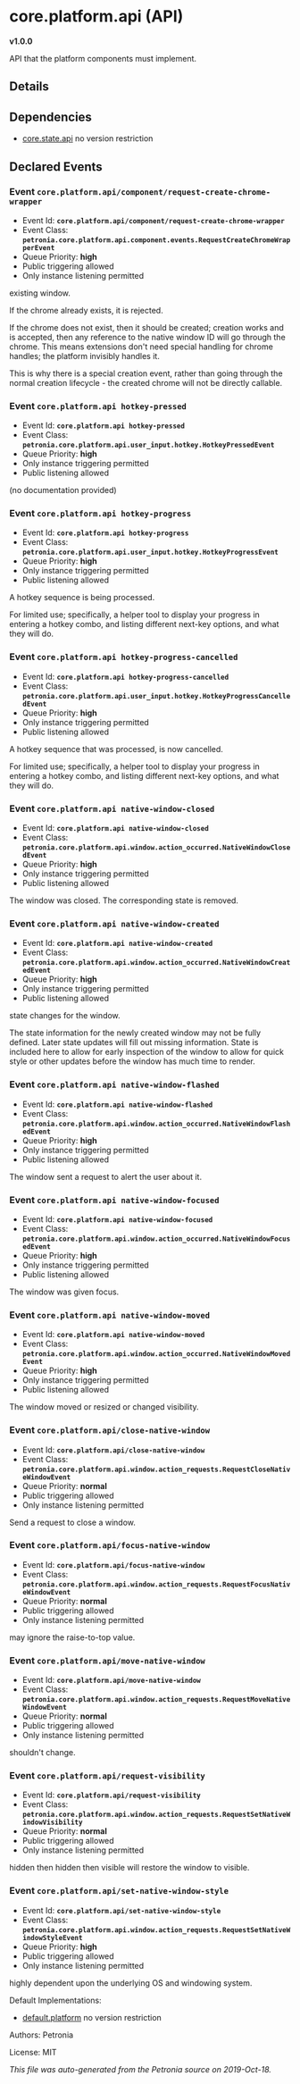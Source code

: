 # core.platform.api (API)
**v1.0.0**

API that the platform components must implement.

## Details


## Dependencies

* [core.state.api](core.state.api.md)
  no version restriction




## Declared Events


### Event `core.platform.api/component/request-create-chrome-wrapper`

* Event Id: **`core.platform.api/component/request-create-chrome-wrapper`**
* Event Class: **`petronia.core.platform.api.component.events.RequestCreateChromeWrapperEvent`**
* Queue Priority: **high**
* Public triggering allowed
* Only instance listening permitted

existing window.


If the chrome already exists, it is rejected.


If the chrome does not exist, then it should be created;
creation works and is accepted, then any reference to the native window ID
will go through the chrome.  This means extensions don't need special
handling for chrome handles; the platform invisibly handles it.


This is why there is a special creation event, rather than going through
the normal creation lifecycle - the created chrome will not be directly
callable.



### Event `core.platform.api hotkey-pressed`

* Event Id: **`core.platform.api hotkey-pressed`**
* Event Class: **`petronia.core.platform.api.user_input.hotkey.HotkeyPressedEvent`**
* Queue Priority: **high**
* Only instance triggering permitted
* Public listening allowed

(no documentation provided)

### Event `core.platform.api hotkey-progress`

* Event Id: **`core.platform.api hotkey-progress`**
* Event Class: **`petronia.core.platform.api.user_input.hotkey.HotkeyProgressEvent`**
* Queue Priority: **high**
* Only instance triggering permitted
* Public listening allowed

A hotkey sequence is being processed.


For limited use; specifically, a helper tool to display your progress in
entering a hotkey combo, and listing different next-key options, and what
they will do.



### Event `core.platform.api hotkey-progress-cancelled`

* Event Id: **`core.platform.api hotkey-progress-cancelled`**
* Event Class: **`petronia.core.platform.api.user_input.hotkey.HotkeyProgressCancelledEvent`**
* Queue Priority: **high**
* Only instance triggering permitted
* Public listening allowed

A hotkey sequence that was processed, is now cancelled.


For limited use; specifically, a helper tool to display your progress in
entering a hotkey combo, and listing different next-key options, and what
they will do.



### Event `core.platform.api native-window-closed`

* Event Id: **`core.platform.api native-window-closed`**
* Event Class: **`petronia.core.platform.api.window.action_occurred.NativeWindowClosedEvent`**
* Queue Priority: **high**
* Only instance triggering permitted
* Public listening allowed

The window was closed.  The corresponding state is removed.



### Event `core.platform.api native-window-created`

* Event Id: **`core.platform.api native-window-created`**
* Event Class: **`petronia.core.platform.api.window.action_occurred.NativeWindowCreatedEvent`**
* Queue Priority: **high**
* Only instance triggering permitted
* Public listening allowed

state changes for the window.


The state information for the newly created window may not be fully
defined.  Later state updates will fill out missing information.  State
is included here to allow for early inspection of the window to allow for
quick style or other updates before the window has much time to render.



### Event `core.platform.api native-window-flashed`

* Event Id: **`core.platform.api native-window-flashed`**
* Event Class: **`petronia.core.platform.api.window.action_occurred.NativeWindowFlashedEvent`**
* Queue Priority: **high**
* Only instance triggering permitted
* Public listening allowed

The window sent a request to alert the user about it.



### Event `core.platform.api native-window-focused`

* Event Id: **`core.platform.api native-window-focused`**
* Event Class: **`petronia.core.platform.api.window.action_occurred.NativeWindowFocusedEvent`**
* Queue Priority: **high**
* Only instance triggering permitted
* Public listening allowed

The window was given focus.



### Event `core.platform.api native-window-moved`

* Event Id: **`core.platform.api native-window-moved`**
* Event Class: **`petronia.core.platform.api.window.action_occurred.NativeWindowMovedEvent`**
* Queue Priority: **high**
* Only instance triggering permitted
* Public listening allowed

The window moved or resized or changed visibility.



### Event `core.platform.api/close-native-window`

* Event Id: **`core.platform.api/close-native-window`**
* Event Class: **`petronia.core.platform.api.window.action_requests.RequestCloseNativeWindowEvent`**
* Queue Priority: **normal**
* Public triggering allowed
* Only instance listening permitted

Send a request to close a window.



### Event `core.platform.api/focus-native-window`

* Event Id: **`core.platform.api/focus-native-window`**
* Event Class: **`petronia.core.platform.api.window.action_requests.RequestFocusNativeWindowEvent`**
* Queue Priority: **normal**
* Public triggering allowed
* Only instance listening permitted

may ignore the raise-to-top value.



### Event `core.platform.api/move-native-window`

* Event Id: **`core.platform.api/move-native-window`**
* Event Class: **`petronia.core.platform.api.window.action_requests.RequestMoveNativeWindowEvent`**
* Queue Priority: **normal**
* Public triggering allowed
* Only instance listening permitted

shouldn't change.



### Event `core.platform.api/request-visibility`

* Event Id: **`core.platform.api/request-visibility`**
* Event Class: **`petronia.core.platform.api.window.action_requests.RequestSetNativeWindowVisibility`**
* Queue Priority: **normal**
* Public triggering allowed
* Only instance listening permitted

hidden then hidden then visible will restore the window to visible.



### Event `core.platform.api/set-native-window-style`

* Event Id: **`core.platform.api/set-native-window-style`**
* Event Class: **`petronia.core.platform.api.window.action_requests.RequestSetNativeWindowStyleEvent`**
* Queue Priority: **high**
* Public triggering allowed
* Only instance listening permitted

highly dependent upon the underlying OS and windowing system.







Default Implementations:
* [default.platform](default.platform.md)
  no version restriction


Authors: Petronia

License: MIT

*This file was auto-generated from the Petronia source on 2019-Oct-18.*
